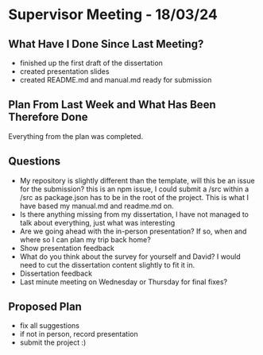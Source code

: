 # Supervisor Meeting - 18/03/24

## What Have I Done Since Last Meeting?
- finished up the first draft of the dissertation
- created presentation slides
- created README.md and manual.md ready for submission


## Plan From Last Week and What Has Been Therefore Done

Everything from the plan was completed.


## Questions
- My repository is slightly different than the template, will this be an issue for the submission? this is an npm issue, I could submit a /src within a /src as package.json has to be in the root of the project. This is what I have based my manual.md and readme.md on.
- Is there anything missing from my dissertation, I have not managed to talk about everything, just what was interesting
- Are we going ahead with the in-person presentation? If so, when and where so I can plan my trip back home?
- Show presentation feedback
- What do you think about the survey for yourself and David? I would need to cut the dissertation content slightly to fit it in.
- Dissertation feedback
- Last minute meeting on Wednesday or Thursday for final fixes?


## Proposed Plan

- fix all suggestions
- if not in person, record presentation
- submit the project :)

